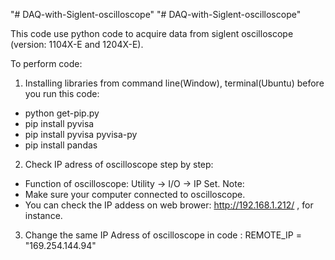 "# DAQ-with-Siglent-oscilloscope" 
"# DAQ-with-Siglent-oscilloscope" 

This code use python code to acquire data from siglent oscilloscope (version: 1104X-E and 1204X-E). 

To perform code:
1) Installing libraries from command line(Window), terminal(Ubuntu) before you run this code:
  + python get-pip.py 
  + pip install pyvisa  
  + pip install pyvisa pyvisa-py 
  + pip install pandas
    
2) Check IP adress of oscilloscope step by step:
  + Function of oscilloscope: Utility -> I/O -> IP Set.
  Note:
  + Make sure your computer connected to oscilloscope.
  + You can check the IP addess on web brower: http://192.168.1.212/ , for instance.
    
3) Change the same IP Adress of oscilloscope in code : REMOTE_IP = "169.254.144.94"
   

